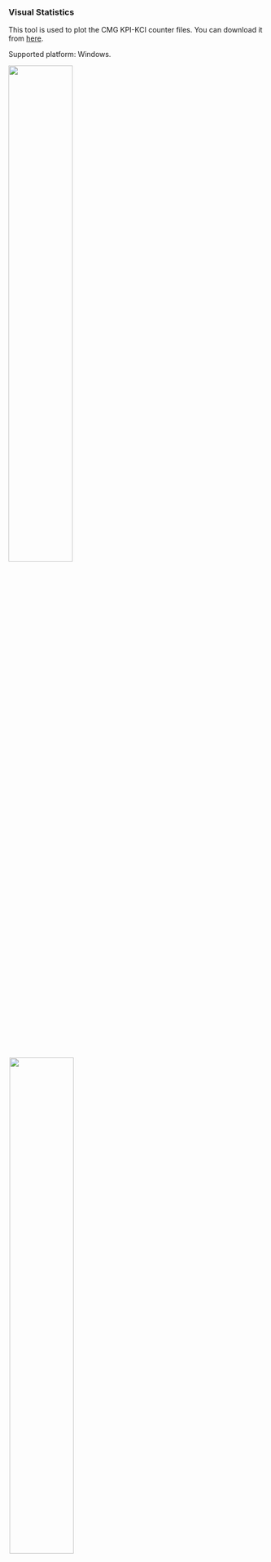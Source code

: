 ### Visual Statistics

This tool is used to plot the CMG KPI-KCI counter files. You can download it from [here](http://sdu.int.nokia-sbell.com:4099/VisualStatisticsSetup.exe).

Supported platform: Windows.

<img src="images/main-window.gif" style="width:50%;padding-right:2px;"/><img src="images/plot-window.gif" style="width:50%;padding-left:2px;"/> 

### Tutorials

**Convert file format**

The XML format KPI-KCI files must be converted to CSV format for performance reason. Click the button <img src="images/tool-button-csv.png"/> in tool bar to convert the selected KPI-KCI files. After the conversion, this tool will ask you whether to open the converted file immediately, or you can open it whenever you want by clicking the <img src="images/tool-button-open.png"/>button.

**Filter counter names**

Once the converted CSV format file is opened, all of the counter names will be displayed in the right pane of the main window. The left pane of the main window displays the modules of the counters. You can select one or more modules to filter the displayed counter names in the right pane.

Additionally, you can type regular expression in the combobox on top right of the main window to filter the displayed counter names more accurately. The "#" character can be used in filter expression as a pipe operator, which has similar function as "|" in Linux shell. For example, the expression `aa#bb` uses `aa` to filter the counter names firstly and then use `bb` to filter against the result of `aa`. The negation symbol is also supported, e.g. `aa#!bb`.

**Plot counters**

Select one or more counter names and click the button <img src="images/tool-button-plot.png"/> in tool bar to plot the selected counters in a single window. If you select more than one counter names and click the button <img src="images/tool-button-plotm.png"/> then each counter will be plotted in a separate window.

**Plot window manipulation**

Use mouse wheel to zoom in/out the plot. While zooming in/out the plot, press `ctrl` key to do the zooming only in *x* axis or `shift` key in *y* axis. The tool button <img src="images/tool-button-restore.png"/> can be used to restore the zoomed plot.

Select the counter names in the legend box to hide the unselected counters. Press `ctrl`/`shift` key to select more than one counter names. Press `alt` key when selecting counter names to rescale the *y* axis for the visible graphs.

The legend box is draggable and can be dragged at any place in the axis rectangle.

### Lua support

Click the button <img src="images/tool-button-script.png"/> in tool bar of plot window to open the script window. Below is the description of the exposed functions.

```lua
function plot.get_lastkey()
```

Returns the last key of the plot, i.e. the last coordinate of the *x* axis. The first key of a plot is 0, the second key is 1, and so on.

```lua
function plot.get_value(graph, key, default)
```

Returns the value of a graph at *key*. The first parameter *graph* is the index of the graph in legend box, the index starts from 0.  If the *key* of graph does not exist, the third optional parameter *default* will be returned. If the default is not given, a nil will be returned.

```lua
function plot.get_dt(key)
```

Returns the date time at *key* as the number of seconds that have passed since 1970-01-01T00:00:00.

```lua
function plot.get_dtstr(key)
```

Returns the date time at *key* as a string, e.g. 2020-08-22 20:07:12.

```lua
function plot.add_graph(name, data, r, g, b)
```

Adds a new graph in plot window with *name*. The parameter *data* is an array, the elements' index is represented as the key of the graph. The optional parameters *r*, *g*, *b* will be used as the color of the graph.

```lua
function plot.update(rescale)
```

Refreshes the plot area. It is necessary to call this function after adding one or more new graphs. If the optional parameter *rescale* is set to `true` then the *y* axis will be rescaled if necessary.

```lua
function print(text)
```

Prints out the *text* to the log pane of the script window.

**Examples**

---

Add a new graph whose values are the sum of the first two graphs.

```lua
local data = {}
for key=0, plot.get_lastkey() do
    data[key] = plot.get_value(0, key, 0) + plot.get_value(1, key, 0)
end
plot.add_graph("graph_sum", data)
plot.update(true)
```

Add a new graph with blue color and its values are the first graph's value divided by 1000.

```lua
local data = {}
for key=0, plot.get_lastkey() do
    data[key] = plot.get_value(0, key, 0)/1000
end
plot.add_graph("divide_1000", data, 0, 0, 255)
plot.update(true)
```

